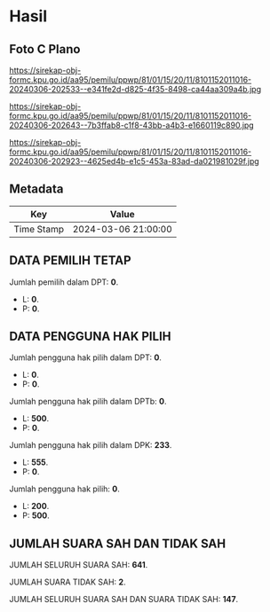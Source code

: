 # Hasil

## Foto C Plano

https://sirekap-obj-formc.kpu.go.id/aa95/pemilu/ppwp/81/01/15/20/11/8101152011016-20240306-202533--e341fe2d-d825-4f35-8498-ca44aa309a4b.jpg

https://sirekap-obj-formc.kpu.go.id/aa95/pemilu/ppwp/81/01/15/20/11/8101152011016-20240306-202643--7b3ffab8-c1f8-43bb-a4b3-e1660119c890.jpg

https://sirekap-obj-formc.kpu.go.id/aa95/pemilu/ppwp/81/01/15/20/11/8101152011016-20240306-202923--4625ed4b-e1c5-453a-83ad-da021981029f.jpg


## Metadata

| Key        | Value               |
| ---------- | ------------------- |
| Time Stamp | 2024-03-06 21:00:00 |


## DATA PEMILIH TETAP

Jumlah pemilih dalam DPT: **0**.
 * L: **0**.
 * P: **0**.

## DATA PENGGUNA HAK PILIH

Jumlah pengguna hak pilih dalam DPT: **0**.
 * L: **0**.
 * P: **0**.

Jumlah pengguna hak pilih dalam DPTb: **0**.
 * L: **500**.
 * P: **0**.

Jumlah pengguna hak pilih dalam DPK: **233**.
 * L: **555**.
 * P: **0**.

Jumlah pengguna hak pilih: **0**.
 * L: **200**.
 * P: **500**.

## JUMLAH SUARA SAH DAN TIDAK SAH

JUMLAH SELURUH SUARA SAH: **641**.

JUMLAH SUARA TIDAK SAH: **2**.

JUMLAH SELURUH SUARA SAH DAN SUARA TIDAK SAH: **147**.


